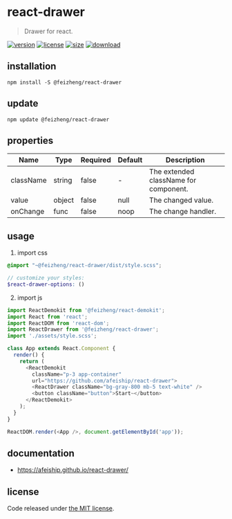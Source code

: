 # react-drawer
> Drawer for react.

[![version][version-image]][version-url]
[![license][license-image]][license-url]
[![size][size-image]][size-url]
[![download][download-image]][download-url]

## installation
```shell
npm install -S @feizheng/react-drawer
```

## update
```shell
npm update @feizheng/react-drawer
```

## properties
| Name      | Type   | Required | Default | Description                           |
| --------- | ------ | -------- | ------- | ------------------------------------- |
| className | string | false    | -       | The extended className for component. |
| value     | object | false    | null    | The changed value.                    |
| onChange  | func   | false    | noop    | The change handler.                   |


## usage
1. import css
  ```scss
  @import "~@feizheng/react-drawer/dist/style.scss";

  // customize your styles:
  $react-drawer-options: ()
  ```
2. import js
  ```js
  import ReactDemokit from '@feizheng/react-demokit';
  import React from 'react';
  import ReactDOM from 'react-dom';
  import ReactDrawer from '@feizheng/react-drawer';
  import './assets/style.scss';

  class App extends React.Component {
    render() {
      return (
        <ReactDemokit
          className="p-3 app-container"
          url="https://github.com/afeiship/react-drawer">
          <ReactDrawer className="bg-gray-800 mb-5 text-white" />
          <button className="button">Start~</button>
        </ReactDemokit>
      );
    }
  }

  ReactDOM.render(<App />, document.getElementById('app'));

  ```

## documentation
- https://afeiship.github.io/react-drawer/


## license
Code released under [the MIT license](https://github.com/afeiship/react-drawer/blob/master/LICENSE.txt).

[version-image]: https://img.shields.io/npm/v/@feizheng/react-drawer
[version-url]: https://npmjs.org/package/@feizheng/react-drawer

[license-image]: https://img.shields.io/npm/l/@feizheng/react-drawer
[license-url]: https://github.com/afeiship/react-drawer/blob/master/LICENSE.txt

[size-image]: https://img.shields.io/bundlephobia/minzip/@feizheng/react-drawer
[size-url]: https://github.com/afeiship/react-drawer/blob/master/dist/react-drawer.min.js

[download-image]: https://img.shields.io/npm/dm/@feizheng/react-drawer
[download-url]: https://www.npmjs.com/package/@feizheng/react-drawer
